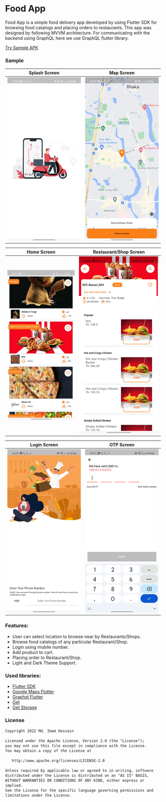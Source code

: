# Food App


Food App is a simple food delivery app developed by using Flutter SDK for browsing food catalogs and placing orders to restaurants. This app was designed by following MVVM architecture. For communicating with the backend using GraphQL here we use GraphQL flutter library.


[Try Sample APK](https://drive.google.com/file/d/1B9FAuS-0nNCnJUYlx8CKZCnNCYF1tNKB/view?usp=sharing)


### Sample

Splash Screen | Map Screen
-------------|-----------------
![alt text](screenshots/splash.jpg "Splash Screen") | ![alt text](screenshots/map.jpg "Map Screen")

Home Screen | Restaurant/Shop Screen
-------------|-----------------
![alt text](screenshots/home.jpg "Home Screen") | ![alt text](screenshots/food_catalogs.jpg "Restaurant/Shop Screen")

Login Screen | OTP Screen
-------------|-----------------
![alt text](screenshots/login.jpg "Login Screen") | ![alt text](screenshots/otp.jpg "OTP Screen")


### Features:

* User can select location to browse near by Restaurants/Shops.
* Browse food catalogs of any particular Restaurant/Shop.
* Login using mobile number.
* Add product to cart.
* Placing order to Restaurant/Shop.
* Light and Dark Theme Support.


### Used libraries:

* [Flutter SDK](https://flutter.dev/)
* [Google Maps Flutter](https://pub.dev/packages/google_maps_flutter)
* [Graphql Flutter](https://pub.dev/packages/graphql_flutter)
* [Get](https://pub.dev/packages/get)
* [Get Storage](https://pub.dev/packages/get_storage)


### License

```
Copyright 2022 Md. Imam Hossain

Licensed under the Apache License, Version 2.0 (the "License");
you may not use this file except in compliance with the License.
You may obtain a copy of the License at

   http://www.apache.org/licenses/LICENSE-2.0

Unless required by applicable law or agreed to in writing, software
distributed under the License is distributed on an "AS IS" BASIS,
WITHOUT WARRANTIES OR CONDITIONS OF ANY KIND, either express or implied.
See the License for the specific language governing permissions and
limitations under the License.
